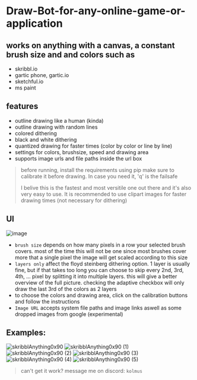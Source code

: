 # Draw-Bot-for-any-online-game-or-application

## works on anything with a canvas, a constant brush size and and colors such as

- skribbl.io
- gartic phone, gartic.io
- sketchful.io
- ms paint

## features
  
- outline drawing like a human (kinda)
- outline drawing with random lines
- colored dithering
- black and white dithering
- quantized drawing for faster times (color by color or line by line)
- settings for colors, brushsize, speed and drawing area
- supports image urls and file paths inside the url box

> before running, install the requirements using pip make sure to calibrate it before drawing. In case you need it, 'q' is the failsafe
>
> I belive this is the fastest and most versitile one out there and it's also very easy to use. It is recommended to use clipart images for faster drawing times (not necessary for dithering)

## UI

![image](https://github.com/Nuspli/Draw-Bot-for-any-online-game-or-application/assets/108233076/9d3e71c7-b6f5-4b2c-a881-7a86930f2dc2)

- `brush size` depends on how many pixels in a row your selected brush covers. most of the time this will not be one since most brushes cover more that a single pixel the image will get scaled according to this size
- `layers only` affect the floyd steinberg dithering option. 1 layer is usually fine, but if that takes too long you can choose to skip every 2nd, 3rd, 4th, ... pixel by splitting it into multiple layers. this will give a better overview of the full picture. checking the adaptive checkbox will only draw the last 3rd of the colors as 2 layers
- to choose the colors and drawing area, click on the calibration buttons and follow the instructions
- `Image URL` accepts system file paths and image links aswell as some dropped images from google (experimental)

## Examples:
![skribblAnything0x90](https://github.com/Nuspli/Draw-Bot-for-any-online-game-or-application/assets/108233076/3b61005d-13fc-45dc-948e-47755ce1c4d5)
![skribblAnything0x90 (1)](https://github.com/Nuspli/Draw-Bot-for-any-online-game-or-application/assets/108233076/ee13a6e1-cdc0-447d-b928-d283a73dddb7)
![skribblAnything0x90 (2)](https://github.com/Nuspli/Draw-Bot-for-any-online-game-or-application/assets/108233076/a4488698-531a-47e1-8e89-d6408ea5bd68)
![skribblAnything0x90 (3)](https://github.com/Nuspli/Draw-Bot-for-any-online-game-or-application/assets/108233076/2d6eb084-6455-4101-b6ef-77616ee9643a)
![skribblAnything0x90 (4)](https://github.com/Nuspli/Draw-Bot-for-any-online-game-or-application/assets/108233076/d6ee5f6c-0956-4a6c-b061-555c83523abb)
![skribblAnything0x90 (5)](https://github.com/Nuspli/Draw-Bot-for-any-online-game-or-application/assets/108233076/86cdf912-52db-4601-9a33-480c807d47d1)

> can't get it work? message me on discord: `kolmus`
